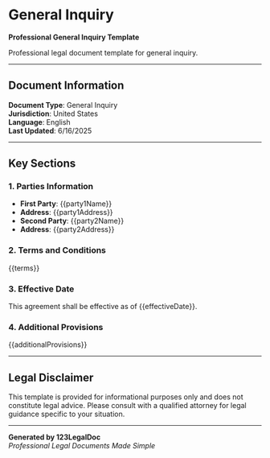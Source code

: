 # General Inquiry

**Professional General Inquiry Template**

Professional legal document template for general inquiry.

---

## Document Information

**Document Type**: General Inquiry  
**Jurisdiction**: United States  
**Language**: English  
**Last Updated**: 6/16/2025

---

## Key Sections

### 1. Parties Information
- **First Party**: {{party1Name}}
- **Address**: {{party1Address}}
- **Second Party**: {{party2Name}}  
- **Address**: {{party2Address}}

### 2. Terms and Conditions
{{terms}}

### 3. Effective Date
This agreement shall be effective as of {{effectiveDate}}.

### 4. Additional Provisions
{{additionalProvisions}}

---

## Legal Disclaimer

This template is provided for informational purposes only and does not constitute legal advice. Please consult with a qualified attorney for legal guidance specific to your situation.

---

**Generated by 123LegalDoc**  
*Professional Legal Documents Made Simple*

